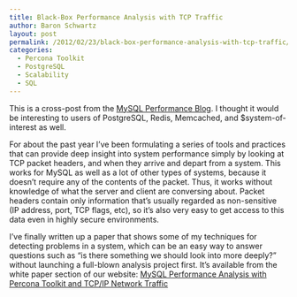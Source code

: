 ```yaml
---
title: Black-Box Performance Analysis with TCP Traffic
author: Baron Schwartz
layout: post
permalink: /2012/02/23/black-box-performance-analysis-with-tcp-traffic/
categories:
  - Percona Toolkit
  - PostgreSQL
  - Scalability
  - SQL
---
```

This is a cross-post from the [MySQL Performance Blog][1]. I thought it would be interesting to users of PostgreSQL, Redis, Memcached, and $system-of-interest as well.

For about the past year I&#8217;ve been formulating a series of tools and practices that can provide deep insight into system performance simply by looking at TCP packet headers, and when they arrive and depart from a system. This works for MySQL as well as a lot of other types of systems, because it doesn&#8217;t require any of the contents of the packet. Thus, it works without knowledge of what the server and client are conversing about. Packet headers contain only information that&#8217;s usually regarded as non-sensitive (IP address, port, TCP flags, etc), so it&#8217;s also very easy to get access to this data even in highly secure environments.

I&#8217;ve finally written up a paper that shows some of my techniques for detecting problems in a system, which can be an easy way to answer questions such as &#8220;is there something we should look into more deeply?&#8221; without launching a full-blown analysis project first. It&#8217;s available from the white paper section of our website: [MySQL Performance Analysis with Percona Toolkit and TCP/IP Network Traffic][2]

 [1]: http://www.mysqlperformanceblog.com/2012/02/23/black-box-mysql-performance-analysis-with-tcp-traffic/
 [2]: http://www.percona.com/about-us/mysql-white-paper/mysql-performance-analysis-with-percona-toolkit-and-tcp-ip-network-traffic/